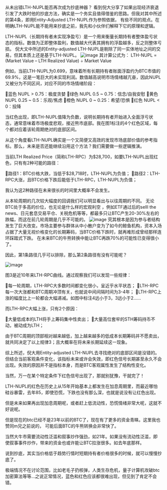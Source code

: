 从未出错LTH-NUPL能否再次成为抄底神器？
看到倪大分享了如果出现经济衰退引发了大跌时他的抄底方法，确实是一个务实且值得借鉴的思路。但我对其中所述的第4条，即用Entity-Adjusted LTH-NUPL作为参照依据，
有些不同的观点。在明确LTH-NUPL能不能用来抄底之前，我先和小伙伴们解释下它的原理和逻辑。

LTH-NUPL（长期持有者未实现净盈亏）是一个用来衡量长期持有者整体盈亏状态的指标。数值为正即整体盈利，数值越大代表其拥有的浮盈越多，反之则整体亏损。
倪大文中所述的Entity-adjusted LTH-NUPL是剔除了同一实体地址之间的交易，但其本质上还是基于LTH-NUPL。
![image](https://github.com/user-attachments/assets/3ad23d37-a794-443e-ad25-6b5d3a17e9ae)
其计算公式为：
LTH-NUPL = (Market Value – LTH Realized Value) ÷ Market Value

例如，当前LTH-NUPL为0.699，意味着所有长期持有者账面浮盈约为BTC市值的69.9%，这是一笔巨大的未实现利润。数值越高说明市场情绪越亢奋，因此NUPL又被分为不同区间，对应不同的市场情绪阶段：

🚩蓝色  NUPL > 0.75：极度贪婪
🚩绿色  NUPL 0.5 ~ 0.75：信念/自我安慰
🚩黄色  NUPL 0.25 ~ 0.5：乐观/焦虑
🚩橙色  NUPL 0 ~ 0.25：希望/恐惧
🚩红色  NUPL < 0：投降

当红色出现，即LTH-NUPL值降为负数，说明长期持有者开始进入全面浮亏状态，通常意味着市场极度悲观，接近熊市底部。我在图1标注的4个红色区域，每个都对应着该轮周期绝对的底部区间。

从这个角度看LTH-NUPL确实是一个又简便又高效的发现市场底部价值的参考指标。那么，未来是否还能继续沿用这个方法？我们需要做一些逻辑推演。

当前LTH Realized Price（简称LTH-RPC）为$28,700，如要LTH-NUPL出现红色，只有有2种可能的路径：

🚩路径1：BTC价格大跌，当低于$28,718时，LTH-NUPL为负值；
🚩路径2：LTH-RPC大涨，且BTC价格下跌后能低于LTH-RPC，LTH-NUPL为负值；

我认为这2种路径在未来很长的时间里大概率不会发生。

从本轮周期的几次较大幅度的回调我们可以明显看出与以往周期的不同。
无论BTC处于多高的价位，也无论是什么样的宏观利空 ，例如ETF通过后的selll the news、日元套息交易平仓、关税危机等等，都最多只让BTC产生20-30%左右的跌幅，而这在前几轮周期是几乎不可能的。
![image](https://github.com/user-attachments/assets/e5dfa389-4b69-498c-9761-e8f86bf4d961)
究其根本是因为参与者结构发生了巨大改变。市场主要参与群体从中小散户变为了如今的鲸鱼机构，资本入场占据了大量无视价格变化的长期筹码，当BTC价格下跌时，就再难形成曾经那样连环踩踏式下跌。
在未来BTC的牛熊转换中能让BTC再跌70%的可能性已变得很小了。

因此，第1条路径几乎可以排除，那么第2条路径有没有可能呢？

![image](https://github.com/user-attachments/assets/8167bb01-f3c2-473a-ae83-c28573966da4)

图3是近10年来LTH-RPC曲线。通过观察我们可以发现一些规律：

🚩每一轮周期，LTH-RPC大多数时间都变化很小，呈近乎水平状态；
🚩LTH-RPC每一次大涨都和BTC周期冲顶有关，也就说中间间隔时间为3-4年；
🚩LTH-RPC上涨的幅度比上一轮都会大幅递减。如图中标注4远小于3，3远小于2......

而LTH-RPC大幅上涨，只有2个原因：

🚩大量低成本的LTH将手上筹码集中性卖出；
🚩大量高位套牢的STH筹码持币不动，被动成为LTH；

由于BTC周期的顶部相对越来越低，加上越来越多的低成本长期筹码并不愿卖出，就共同决定了以上规律3；且大概率在将未来长期延续这一现象。

综上所述，倪大用Entity-adjusted LTH-NUPL去寻找绝对的底部区间是没错的。但结合当前客观条件变化，该指标未来或许会失效，即红色信号长期甚至永久不会出现。失效的原因并不是指标本身，而是BTC客观属性发生了结构性变化。

当然，万一在某个特定条件下红色信号出现了，那就别犹豫，干就完了！

LTH-NUPL的红色在历史上从15年开始基本上都发生在加息周期里，而最近哪怕硅谷暴雷，去年85，即使恐慌，下跌也没有那么深，也就是说没有让红色出现。

但是未来如果再出现加息周期呢，或者赶上低流动性，恐慌情绪非常大呢，这就不好说呢。

但是现在的btc已经不是23年以前的BTC了，现在有了更多的资金青睐。这里我也赞同m兄之前说的，
可能后面BTC的牛熊转换会非常快了。

当然大牛市需要流动性泛滥和叙事炒作强劲，如21年。如果没有流动性泛滥，即使叙事事件炒作，带来的资金也或许能让BTC拉涨很多。如去年底那样。

说到抄底，其实当价格低于趋势行情时短期持有者价格很多的时候，就可以慢慢抄底了。

极端情况不在讨论范围，比如老毛子扔核弹，人类生存危机，量子计算机攻破btc加密算法等等…之说正常情况，蓝色和红色应该都很难出现，但见到了肯定不会错。


